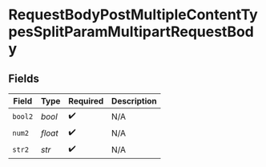 # RequestBodyPostMultipleContentTypesSplitParamMultipartRequestBody


## Fields

| Field              | Type               | Required           | Description        |
| ------------------ | ------------------ | ------------------ | ------------------ |
| `bool2`            | *bool*             | :heavy_check_mark: | N/A                |
| `num2`             | *float*            | :heavy_check_mark: | N/A                |
| `str2`             | *str*              | :heavy_check_mark: | N/A                |